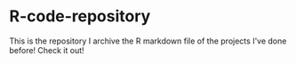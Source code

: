 # R-code-repository
This is the repository I archive the R markdown file of the projects I've done before! Check it out!
